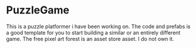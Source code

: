 # PuzzleGame
This is a puzzle platformer i have been working on. The code  and prefabs is a good template for you to start building a similar or an entirely different game. The free pixel art forest is an asset store asset. I do not own it. 
